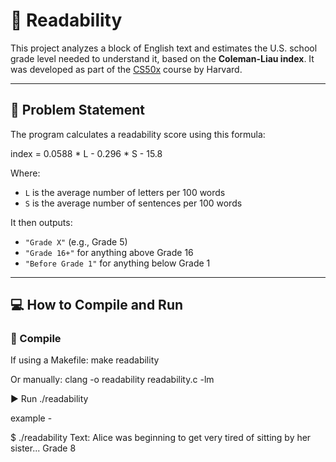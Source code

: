 # 📘 Readability

This project analyzes a block of English text and estimates the U.S. school grade level needed to understand it, based on the **Coleman-Liau index**. It was developed as part of the [CS50x](https://cs50.harvard.edu/x/) course by Harvard.

---

## 📌 Problem Statement

The program calculates a readability score using this formula:

index = 0.0588 * L - 0.296 * S - 15.8

Where:
- `L` is the average number of letters per 100 words  
- `S` is the average number of sentences per 100 words

It then outputs:
- `"Grade X"` (e.g., Grade 5)
- `"Grade 16+"` for anything above Grade 16
- `"Before Grade 1"` for anything below Grade 1

---

## 💻 How to Compile and Run

### 🔨 Compile
If using a Makefile:
make readability

Or manually:
clang -o readability readability.c -lm

▶️ Run
./readability

example -

$ ./readability
Text: Alice was beginning to get very tired of sitting by her sister...
Grade 8


